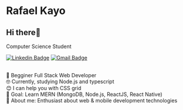 # Rafael Kayo

## Hi there👋 
Computer Science Student

[![Linkedin Badge](https://img.shields.io/badge/linkedin-%230077B5.svg?&style=for-the-badge&logo=linkedin&logoColor=white)](https://www.linkedin.com/in/rafael-kayo-b6212b1ab/)
[![Gmail Badge](https://img.shields.io/badge/-rafael.kayo99@gmail.com-6633cc?style=flat-square&logo=Gmail&logoColor=white&link=mailto:rafael.kayo99@gmail.com)](mailto:kayorafael01@gmail.com)

<br/>🚀 Begginer Full Stack Web Developer 
<br/>🤓 Currently, studying Node.js and typescript
<br/>😊 I can help you with CSS grid
<br/>📌 Goal: Learn MERN (MongoDB, Node.js, ReactJS, React Native)
<br/>📝 About me: Enthusiast about web & mobile development technologies
